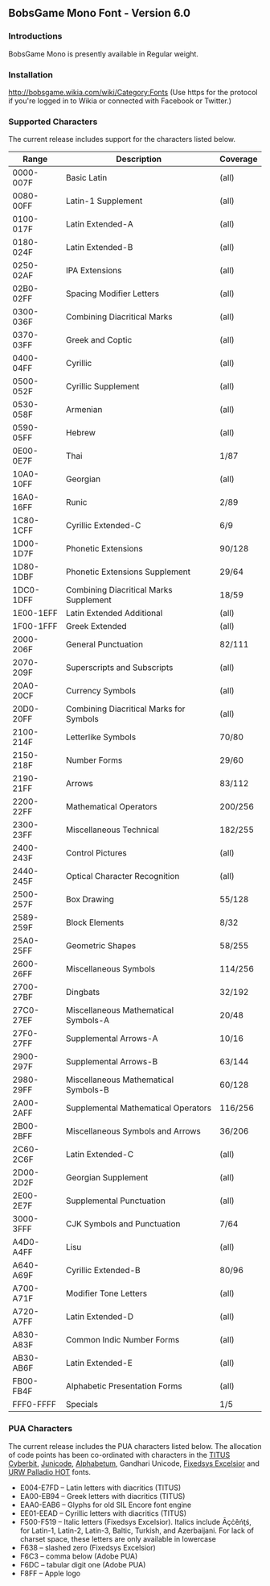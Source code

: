 ## BobsGame Mono Font - Version 6.0

### Introductions
BobsGame Mono is presently available in Regular weight.

### Installation
http://bobsgame.wikia.com/wiki/Category:Fonts (Use https for the protocol if you're logged in to Wikia or connected with Facebook or Twitter.)

### Supported Characters
The current release includes support for the characters listed below.

| Range     | Description                             | Coverage |
|-----------|-----------------------------------------|----------|
| 0000-007F | Basic Latin                             | (all)    |
| 0080-00FF | Latin-1 Supplement                      | (all)    |
| 0100-017F | Latin Extended-A                        | (all)    |
| 0180-024F | Latin Extended-B                        | (all)    |
| 0250-02AF | IPA Extensions                          | (all)    |
| 02B0-02FF | Spacing Modifier Letters                | (all)    |
| 0300-036F | Combining Diacritical Marks             | (all)    |
| 0370-03FF | Greek and Coptic                        | (all)    |
| 0400-04FF | Cyrillic                                | (all)    |
| 0500-052F | Cyrillic Supplement                     | (all)    |
| 0530-058F | Armenian                                | (all)    |
| 0590-05FF | Hebrew                                  | (all)    |
| 0E00-0E7F | Thai                                    | 1/87     |
| 10A0-10FF | Georgian                                | (all)    |
| 16A0-16FF | Runic                                   | 2/89     |
| 1C80-1CFF | Cyrillic Extended-C                     | 6/9      |
| 1D00-1D7F | Phonetic Extensions                     | 90/128   |
| 1D80-1DBF | Phonetic Extensions Supplement          | 29/64    |
| 1DC0-1DFF | Combining Diacritical Marks Supplement  | 18/59    |
| 1E00-1EFF | Latin Extended Additional               | (all)    |
| 1F00-1FFF | Greek Extended                          | (all)    |
| 2000-206F | General Punctuation                     | 82/111   |
| 2070-209F | Superscripts and Subscripts             | (all)    |
| 20A0-20CF | Currency Symbols                        | (all)    |
| 20D0-20FF | Combining Diacritical Marks for Symbols | (all)    |
| 2100-214F | Letterlike Symbols                      | 70/80    |
| 2150-218F | Number Forms                            | 29/60    |
| 2190-21FF | Arrows                                  | 83/112   |
| 2200-22FF | Mathematical Operators                  | 200/256  |
| 2300-23FF | Miscellaneous Technical                 | 182/255  |
| 2400-243F | Control Pictures                        | (all)    |
| 2440-245F | Optical Character Recognition           | (all)    |
| 2500-257F | Box Drawing                             | 55/128   |
| 2589-259F | Block Elements                          | 8/32     |
| 25A0-25FF | Geometric Shapes                        | 58/255   |
| 2600-26FF | Miscellaneous Symbols                   | 114/256  |
| 2700-27BF | Dingbats                                | 32/192   |
| 27C0-27EF | Miscellaneous Mathematical Symbols-A    | 20/48    |
| 27F0-27FF | Supplemental Arrows-A                   | 10/16    |
| 2900-297F | Supplemental Arrows-B                   | 63/144   |
| 2980-29FF | Miscellaneous Mathematical Symbols-B    | 60/128   |
| 2A00-2AFF | Supplemental Mathematical Operators     | 116/256  |
| 2B00-2BFF | Miscellaneous Symbols and Arrows        | 36/206   |
| 2C60-2C6F | Latin Extended-C                        | (all)    |
| 2D00-2D2F | Georgian Supplement                     | (all)    |
| 2E00-2E7F | Supplemental Punctuation                | (all)    |
| 3000-3FFF | CJK Symbols and Punctuation             | 7/64     |
| A4D0-A4FF | Lisu                                    | (all)    |
| A640-A69F | Cyrillic Extended-B                     | 80/96    |
| A700-A71F | Modifier Tone Letters                   | (all)    |
| A720-A7FF | Latin Extended-D                        | (all)    |
| A830-A83F | Common Indic Number Forms               | (all)    |
| AB30-AB6F | Latin Extended-E                        | (all)    |
| FB00-FB4F | Alphabetic Presentation Forms           | (all)    |
| FFF0-FFFF | Specials                                | 1/5      |

### PUA Characters
The current release includes the PUA characters listed below. The allocation of code points has been co-ordinated with characters in the [TITUS Cyberbit](http://titus.uni-frankfurt.de/), [Junicode](http://junicode.sourceforge.net/), [Alphabetum](http://guindo.pntic.mec.es/~jmag0042/alphaeng.html), Gandhari Unicode, [Fixedsys Excelsior](http://www.fixedsysexcelsior.com/) and [URW Palladio HOT](http://www.sanskritweb.net/) fonts.
* E004-E7FD – Latin letters with diacritics (TITUS)
* EA00-EB94 – Greek letters with diacritics (TITUS)
* EAA0-EAB6 – Glyphs for old SIL Encore font engine
* EE01-EEAD – Cyrillic letters with diacritics (TITUS)
* F500-F519 – Italic letters (Fixedsys Excelsior). Italics include Āçċêńţś, for Latin-1, Latin-2, Latin-3, Baltic, Turkish, and Azerbaijani. For lack of charset space, these letters are only available in lowercase
* F638 – slashed zero (Fixedsys Excelsior)
* F6C3 – comma below (Adobe PUA)
* F6DC – tabular digit one (Adobe PUA)
* F8FF – Apple logo
